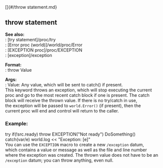 []{#/throw statement.md}    
## throw statement    
**See also:**    
:   [try statement]/proc/try    
:   [Error proc (world)]/world/proc/Error    
:   [EXCEPTION proc]/proc/EXCEPTION    
:   [exception]/exception    
<!-- -->    
**Format:**    
:   throw Value    
<!-- -->    
**Args:**    
:   Value: Any value, which will be sent to catch() if present.    
This keyword throws an exception, which will stop executing the current    
proc and go to the most recent catch block if one is present. The catch    
block will receive the thrown value. If there is no try/catch in use,    
the exception will be passed to `world.Error()` (if present), then the    
current proc will end and control will return to the caller.    
### Example:    
try if(!src.ready) throw EXCEPTION(\"Not ready\") DoSomething()    
catch(var/e) world.log \<\< \"Exception: \[e\]\"    
You can use the `EXCEPTION` macro to create a new `/exception` datum,    
which contains a value or message as well as the file and line number    
where the exception was created. The thrown value does not have to be an    
`/exception` datum; you can throw anything, even null.  